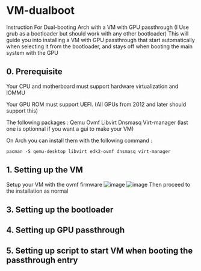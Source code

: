 # VM-dualboot
Instruction For Dual-booting Arch with a VM with GPU passthrough
(I Use grub as a bootloader but should work with any other bootloader)
This will guide you into installing a VM with GPU passthrough that start automatically when selecting it from the bootloader, and stays off when booting the main system with the GPU


## 0. Prerequisite
Your CPU and motherboard must support hardware virtualization and IOMMU 

Your GPU ROM must support UEFI. (All GPUs from 2012 and later should support this)

The following packages : Qemu Ovmf Libvirt Dnsmasq Virt-manager (last one is optionnal if you want a gui to make your VM)

On Arch you can install them with the following command :
```
pacman -S qemu-desktop libvirt edk2-ovmf dnsmasq virt-manager
```

## 1. Setting up the VM
Setup your VM with the ovmf firmware
![image](https://github.com/K-arch27/VM-dualboot/assets/98610690/4a52f965-2dbe-4b89-b750-47a677ed6e2d)
![image](https://github.com/K-arch27/VM-dualboot/assets/98610690/7739c29c-9501-4a0c-85c6-90a16845e1b8)
Then proceed to the installation as normal


## 3. Setting up the bootloader


## 4. Setting up GPU passthrough


## 5. Setting up script to start VM when booting the passthrough entry



